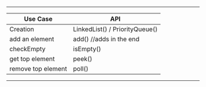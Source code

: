 ---------------------------------------------------------------------------------
Use Case             | API
-------------------- | -------------------------------------------------
Creation             | LinkedList() / PriorityQueue()
add an element       | add() //adds in the end
checkEmpty           | isEmpty()
get top element      | peek()
remove top element   | poll()
------------------------------------------------------------------------